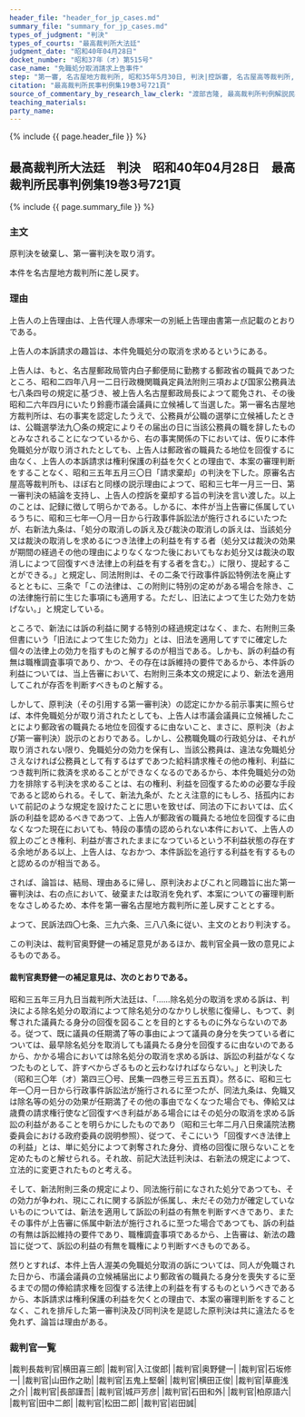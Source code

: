 ```yaml
---
header_file: "header_for_jp_cases.md"
summary_file: "summary_for_jp_cases.md"
types_of_judgment: "判決"
types_of_courts: "最高裁判所大法廷"
judgment_date: "昭和40年04月28日"
docket_number: "昭和37年（オ）第515号"
case_name: "免職処分取消請求上告事件"
step: "第一審, 名古屋地方裁判所, 昭和35年5月30日, 判決|控訴審, 名古屋高等裁判所, 昭和35年（ネ）第365号, 昭和37年1月31日, 判決|上告審, 最高裁判所第三小法廷, 昭和37年（オ）第515号, 昭和40年4月28日, 判決"
citation: "最高裁判所民事判例集19巻3号721頁"
source_of_commentary_by_research_law_clerk: "渡部吉隆, 最高裁判所判例解説民事篇昭和40年度135頁"
teaching_materials:
party_name:
---
```


{% include {{ page.header_file }}  %}

## 最高裁判所大法廷　判決　昭和40年04月28日　最高裁判所民事判例集19巻3号721頁

{% include {{ page.summary_file }}  %}




### 主文



原判決を破棄し、第一審判決を取り消す。

本件を名古屋地方裁判所に差し戻す。





### 理由



上告人の上告理由は、上告代理人赤塚宋一の別紙上告理由書第一点記載のとおりである。

上告人の本訴請求の趣旨は、本件免職処分の取消を求めるというにある。

上告人は、もと、名古屋郵政局管内白子郵便局に勤務する郵政省の職員であつたところ、昭和二四年八月一二日行政機関職員定員法附則三項および国家公務員法七八条四号の規定に基づき、被上告人名古屋郵政局長によつて罷免され、その後昭和二六年四月にいたり鈴鹿市議会議員に立候補して当選した。第一審名古屋地方裁判所は、右の事実を認定したうえで、公務員が公職の選挙に立候補したときは、公職選挙法九〇条の規定によりその届出の日に当該公務員の職を辞したものとみなされることになつているから、右の事実関係の下においては、仮りに本件免職処分が取り消されたとしても、上告人は郵政省の職員たる地位を回復するに由なく、上告人の本訴請求は権利保護の利益を欠くとの理由で、本案の審理判断をすることなく、昭和三五年五月三〇日「請求棄却」の判決を下した。原審名古屋高等裁判所も、ほぼ右と同様の説示理由によつて、昭和三七年一月三一日、第一審判決の結論を支持し、上告人の控訴を棄却する旨の判決を言い渡した。以上のことは、記録に徴して明らかである。しかるに、本件が当上告審に係属しているうちに、昭和三七年一〇月一日から行政事件訴訟法が施行されるにいたつたが、右新法九条は、「処分の取消しの訴え及び裁決の取消しの訴えは、当該処分又は裁決の取消しを求めるにつき法律上の利益を有する者（処分又は裁決の効果が期間の経過その他の理由によりなくなつた後においてもなお処分又は裁決の取消しによつて回復すべき法律上の利益を有する者を含む。）に限り、提起することができる。」と規定し、同法附則は、その二条で行政事件訴訟特例法を廃止するとともに、三条で「この法律は、この附則に特別の定めがある場合を除き、この法律施行前に生じた事項にも適用する。ただし、旧法によつて生じた効力を妨げない。」と規定している。

ところで、新法には訴の利益に関する特別の経過規定はなく、また、右附則三条但書にいう「旧法によつて生じた効力」とは、旧法を適用してすでに確定した個々の法律上の効力を指すものと解するのが相当である。しかも、訴の利益の有無は職権調査事項であり、かつ、その存在は訴維持の要件であるから、本件訴の利益については、当上告審において、右附則三条本文の規定により、新法を適用してこれが存否を判断すべきものと解する。

しかして、原判決（その引用する第一審判決）の認定にかかる前示事実に照らせば、本件免職処分が取り消されたとしても、上告人は市議会議員に立候補したことにより郵政省の職員たる地位を回復するに由ないこと、まさに、原判決（および第一審判決）説示のとおりである。しかし、公務職免職の行政処分は、それが取り消されない限り、免職処分の効力を保有し、当該公務員は、違法な免職処分さえなければ公務員として有するはずであつた給料請求権その他の権利、利益につき裁判所に救済を求めることができなくなるのであるから、本件免職処分の効力を排除する判決を求めることは、右の権利、利益を回復するための必要な手段であると認められる。そして、新法九条が、たとえ注意的にもしろ、括孤内において前記のような規定を設けたことに思いを致せば、同法の下においては、広く訴の利益を認めるべきであつて、上告人が郵政省の職員たる地位を回復するに由なくなつた現在においても、特段の事情の認められない本件において、上告人の叙上のごとき権利、利益が害されたままになつているという不利益状態の存在する余地がある以上、上告人は、なおかつ、本件訴訟を追行する利益を有するものと認めるのが相当である。

されば、論旨は、結局、理由あるに帰し、原判決およびこれと同趣旨に出た第一審判決は、右の点において、破棄または取消を免れず、本案についての審理判断をなさしめるため、本件を第一審名古屋地方裁判所に差し戻すこととする。

よつて、民訴法四〇七条、三九六条、三八八条に従い、主文のとおり判決する。

この判決は、裁判官奥野健一の補足意見があるほか、裁判官全員一致の意見によるものである。

#### 裁判官奥野健一の補足意見は、次のとおりである。

昭和三五年三月九日当裁判所大法廷は、「……除名処分の取消を求める訴は、判決による除名処分の取消によつて除名処分のなかりし状態に復帰し、もつて、剥奪された議員たる身分の回復を図ることを目的とするものに外ならないのである。従つて、既に議員の任期満了等の事由によつて議員の身分を失つている者については、最早除名処分を取消しても議員たる身分を回復するに由ないのであるから、かかる場合においては除名処分の取消を求める訴は、訴訟の利益がなくなつたものとして、許すべからざるものと云わなければならない。」と判決した（昭和三〇年（オ）第四三〇号、民集一四巻三号三五五頁）。然るに、昭和三七年一〇月一日から行政事件訴訟法が施行されるに至つたが、同法九条は、免職又は除名等の処分の効果が任期満了その他の事由でなくなつた場合でも、俸給又は歳費の請求権行使など回復すべき利益がある場合にはその処分の取消を求める訴訟の利益があることを明らかにしたものであり（昭和三七年二月八日衆議院法務委員会における政府委員の説明参照）、従つて、そこにいう「回復すべき法律上の利益」とは、単に処分によつて剥奪された身分、資格の回復に限らないことを定めたものと解せられる。それ故、前記大法廷判決は、右新法の規定によつて、立法的に変更されたものと考える。

そして、新法附則三条の規定により、同法施行前になされた処分であつても、その効力が争われ、現にこれに関する訴訟が係属し、未だその効力が確定していないものについては、新法を適用して訴訟の利益の有無を判断すべきであり、またその事件が上告審に係属中新法が施行されるに至つた場合であつても、訴の利益の有無は訴訟維持の要件であり、職権調査事項であるから、上告審は、新法の趣旨に従つて、訴訟の利益の有無を職権により判断すべきものである。

然りとすれば、本件上告人渥美の免職処分取消の訴については、同人が免職された日から、市議会議員の立候補届出により郵政省の職員たる身分を喪失するに至るまでの間の俸給請求権を回復する法律上の利益を有するものというべきであるから、本訴請求は権利保護の利益を欠くとの理由で、本案の審理判断をすることなく、これを排斥した第一審判決及び同判決を是認した原判決は共に違法たるを免れず、論旨は理由がある。

### 裁判官一覧

|裁判長裁判官|横田喜三郎|
|裁判官|入江俊郎|
|裁判官|奥野健一|
|裁判官|石坂修一|
|裁判官|山田作之助|
|裁判官|五鬼上堅磐|
|裁判官|横田正俊|
|裁判官|草鹿浅之介|
|裁判官|長部謹吾|
|裁判官|城戸芳彦|
|裁判官|石田和外|
|裁判官|柏原語六|
|裁判官|田中二郎|
|裁判官|松田二郎|
|裁判官|岩田誠|



